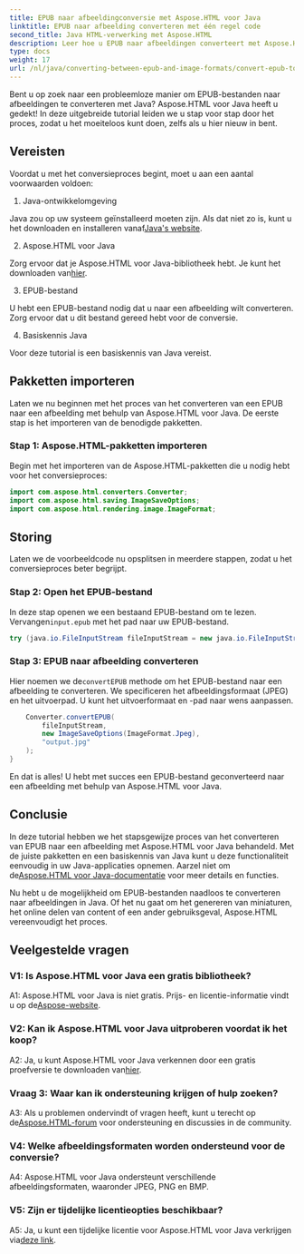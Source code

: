 ```yaml
---
title: EPUB naar afbeeldingconversie met Aspose.HTML voor Java
linktitle: EPUB naar afbeelding converteren met één regel code
second_title: Java HTML-verwerking met Aspose.HTML
description: Leer hoe u EPUB naar afbeeldingen converteert met Aspose.HTML voor Java. Stapsgewijze handleiding voor moeiteloze conversies.
type: docs
weight: 17
url: /nl/java/converting-between-epub-and-image-formats/convert-epub-to-image-single-line/
---
```

Bent u op zoek naar een probleemloze manier om EPUB-bestanden naar afbeeldingen te converteren met Java? Aspose.HTML voor Java heeft u gedekt! In deze uitgebreide tutorial leiden we u stap voor stap door het proces, zodat u het moeiteloos kunt doen, zelfs als u hier nieuw in bent. 

## Vereisten

Voordat u met het conversieproces begint, moet u aan een aantal voorwaarden voldoen:

1. Java-ontwikkelomgeving

 Java zou op uw systeem geïnstalleerd moeten zijn. Als dat niet zo is, kunt u het downloaden en installeren vanaf[Java's website](https://www.java.com/en/download/).

2. Aspose.HTML voor Java

 Zorg ervoor dat je Aspose.HTML voor Java-bibliotheek hebt. Je kunt het downloaden van[hier](https://releases.aspose.com/html/java/).

3. EPUB-bestand

U hebt een EPUB-bestand nodig dat u naar een afbeelding wilt converteren. Zorg ervoor dat u dit bestand gereed hebt voor de conversie.

4. Basiskennis Java

Voor deze tutorial is een basiskennis van Java vereist.

## Pakketten importeren

Laten we nu beginnen met het proces van het converteren van een EPUB naar een afbeelding met behulp van Aspose.HTML voor Java. De eerste stap is het importeren van de benodigde pakketten.

### Stap 1: Aspose.HTML-pakketten importeren

Begin met het importeren van de Aspose.HTML-pakketten die u nodig hebt voor het conversieproces:

```java
import com.aspose.html.converters.Converter;
import com.aspose.html.saving.ImageSaveOptions;
import com.aspose.html.rendering.image.ImageFormat;
```

## Storing

Laten we de voorbeeldcode nu opsplitsen in meerdere stappen, zodat u het conversieproces beter begrijpt.

### Stap 2: Open het EPUB-bestand

 In deze stap openen we een bestaand EPUB-bestand om te lezen. Vervangen`input.epub` met het pad naar uw EPUB-bestand.

```java
try (java.io.FileInputStream fileInputStream = new java.io.FileInputStream("input.epub")) {
```

### Stap 3: EPUB naar afbeelding converteren

 Hier noemen we de`convertEPUB` methode om het EPUB-bestand naar een afbeelding te converteren. We specificeren het afbeeldingsformaat (JPEG) en het uitvoerpad. U kunt het uitvoerformaat en -pad naar wens aanpassen.

```java
    Converter.convertEPUB(
        fileInputStream,
        new ImageSaveOptions(ImageFormat.Jpeg),
        "output.jpg"
    );
}
```

En dat is alles! U hebt met succes een EPUB-bestand geconverteerd naar een afbeelding met behulp van Aspose.HTML voor Java.

## Conclusie

In deze tutorial hebben we het stapsgewijze proces van het converteren van EPUB naar een afbeelding met Aspose.HTML voor Java behandeld. Met de juiste pakketten en een basiskennis van Java kunt u deze functionaliteit eenvoudig in uw Java-applicaties opnemen. Aarzel niet om de[Aspose.HTML voor Java-documentatie](https://reference.aspose.com/html/java/) voor meer details en functies.

Nu hebt u de mogelijkheid om EPUB-bestanden naadloos te converteren naar afbeeldingen in Java. Of het nu gaat om het genereren van miniaturen, het online delen van content of een ander gebruiksgeval, Aspose.HTML vereenvoudigt het proces.

## Veelgestelde vragen

### V1: Is Aspose.HTML voor Java een gratis bibliotheek?

 A1: Aspose.HTML voor Java is niet gratis. Prijs- en licentie-informatie vindt u op de[Aspose-website](https://purchase.aspose.com/buy).

### V2: Kan ik Aspose.HTML voor Java uitproberen voordat ik het koop?

 A2: Ja, u kunt Aspose.HTML voor Java verkennen door een gratis proefversie te downloaden van[hier](https://releases.aspose.com/html/java).

### Vraag 3: Waar kan ik ondersteuning krijgen of hulp zoeken?

 A3: Als u problemen ondervindt of vragen heeft, kunt u terecht op de[Aspose.HTML-forum](https://forum.aspose.com/) voor ondersteuning en discussies in de community.

### V4: Welke afbeeldingsformaten worden ondersteund voor de conversie?

A4: Aspose.HTML voor Java ondersteunt verschillende afbeeldingsformaten, waaronder JPEG, PNG en BMP.

### V5: Zijn er tijdelijke licentieopties beschikbaar?

 A5: Ja, u kunt een tijdelijke licentie voor Aspose.HTML voor Java verkrijgen via[deze link](https://purchase.aspose.com/temporary-license/).